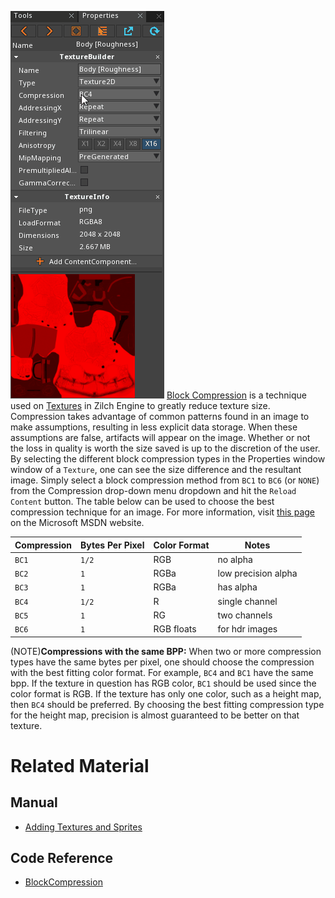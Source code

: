 ![Texture_ChangingBlockCompression](https://raw.githubusercontent.com/ZilchEngine/ZilchFiles/master/doc_files/46149.gif) [Block Compression](https://github.com/ZilchEngine/ZilchDocs/blob/master/code_reference/enum_reference.markdown#texturecompression) is a technique used on [Textures](https://github.com/ZilchEngine/ZilchDocs/blob/master/zilch_editor_documentation/zilchmanual/graphics/adding_assets/adding_textures_and_sprites.markdown) in Zilch Engine to greatly reduce texture size.  Compression takes advantage of common patterns found in an image to make assumptions, resulting in less explicit data storage.  When these assumptions are false, artifacts will appear on the image.  Whether or not the loss in quality is worth the size saved is up to the discretion of the user.  By selecting the different block compression types in the Properties window window of a `Texture`, one can see the size difference and the resultant image.  Simply select a block compression method from `BC1` to `BC6` (or `NONE`) from the Compression drop-down menu dropdown and hit the `Reload Content` button.  The table below can be used to choose the best compression technique for an image.  For more information, visit [this page](https://msdn.microsoft.com/en-us/library/windows/desktop/bb694531(v=vs.85).aspx) on the Microsoft MSDN website.

| Compression | Bytes Per Pixel | Color Format | Notes |
| -- | -- | -- | -- |
| `BC1` | `1/2` | RGB | no alpha |
| `BC2` | `1` | RGBa | low precision alpha |
| `BC3` | `1` | RGBa | has alpha |
| `BC4` | `1/2` | R | single channel |
| `BC5` | `1` | RG | two channels |
| `BC6` | `1` | RGB floats | for hdr images |

(NOTE)**Compressions with the same BPP:** When two or more compression types have the same bytes per pixel, one should choose the compression with the best fitting color format.  For example, `BC4` and `BC1` have the same bpp.  If the texture in question has RGB color, `BC1` should be used since the color format is RGB.  If the texture has only one color, such as a height map, then `BC4` should be preferred.  By choosing the best fitting compression type for the height map, precision is almost guaranteed to be better on that texture.

 # Related Material

 ## Manual
- [Adding Textures and Sprites](https://github.com/ZilchEngine/ZilchDocs/blob/master/zilch_editor_documentation/zilchmanual/graphics/adding_assets/adding_textures_and_sprites.markdown)

 ## Code Reference
- [BlockCompression](https://github.com/ZilchEngine/ZilchDocs/blob/master/code_reference/enum_reference.markdown#texturecompression)
 

 